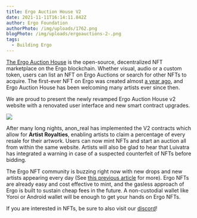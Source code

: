 ```yaml
---
title: Ergo Auction House V2
date: 2021-11-11T16:14:11.842Z
author: Ergo Foundation
authorPhoto: /img/uploads/1762.png
blogPhoto: /img/uploads/ergoauctions-2-.png
tags:
  - Building Ergo
---
```

<!--StartFragment-->

[The Ergo Auction House](https://ergoauctions.org/) is the open-source, decentralized NFT marketplace on the Ergo blockchain. Whether visual, audio or a custom token, users can list an NFT on Ergo Auctions or search for other NFTs to acquire. The first-ever NFT on Ergo was created almost [a year ago](https://ergoplatform.org/en/blog/2020-10-19-the-first-ergo-nft-auction-is-under-way/), and Ergo Auction House has been welcoming many artists ever since then. 

We are proud to present the newly revamped Ergo Auction House v2 website with a renovated user interface and new smart contract upgrades. 

![](https://lh5.googleusercontent.com/WyneQrI2oPwKd7tqzk0Lo8r_xLuyD22YscOKeZPLBymYVHAEWTFlZXk655aYlZ112JwXhrwr-jkvCaMOf5GrpPkfWu-CIZKW4QhsIBAnsx6DWIFpSiGnlLTmG35mXLDij32GJ1D_)

After many long nights, anon_real has implemented the V2 contracts which allow for **Artist Royalties**, enabling artists to claim a percentage of every resale for their artwork. Users can now mint NFTs and start an auction all from within the same website. Artists will also be glad to hear that Luivatra has integrated a warning in case of a suspected counterfeit of NFTs before bidding. 

The Ergo NFT community is buzzing right now with new drops and new artists appearing every day (See [this previous article](https://ergoplatform.org/en/blog/2021-11-01-ergo-new-standard-for-nfts/) for more). Ergo NFTs are already easy and cost effective to mint, and the gasless approach of Ergo is built to sustain cheap fees in the future. A non-custodial wallet like Yoroi or Android wallet will be enough to get your hands on Ergo NFTs.

If you are interested in NFTs, be sure to also visit our [discord](https://discord.com/channels/668903786361651200/892812133593677894)!

<!--EndFragment-->